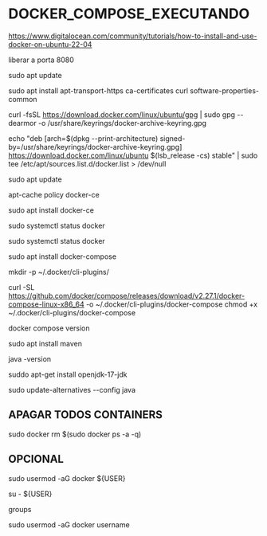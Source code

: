 # DOCKER_COMPOSE_EXECUTANDO

https://www.digitalocean.com/community/tutorials/how-to-install-and-use-docker-on-ubuntu-22-04

liberar a porta 8080

sudo apt update

sudo apt install apt-transport-https ca-certificates curl software-properties-common

curl -fsSL https://download.docker.com/linux/ubuntu/gpg | sudo gpg --dearmor -o /usr/share/keyrings/docker-archive-keyring.gpg

echo "deb [arch=$(dpkg --print-architecture) signed-by=/usr/share/keyrings/docker-archive-keyring.gpg] https://download.docker.com/linux/ubuntu $(lsb_release -cs) stable" | sudo tee /etc/apt/sources.list.d/docker.list > /dev/null

sudo apt update

apt-cache policy docker-ce

sudo apt install docker-ce

sudo systemctl status docker

sudo systemctl status docker

sudo apt  install docker-compose 

mkdir -p ~/.docker/cli-plugins/

curl -SL https://github.com/docker/compose/releases/download/v2.27.1/docker-compose-linux-x86_64 -o ~/.docker/cli-plugins/docker-compose
   chmod +x ~/.docker/cli-plugins/docker-compose

docker compose version

sudo apt install maven

java -version

suddo apt-get install openjdk-17-jdk 

sudo update-alternatives --config java

## APAGAR TODOS CONTAINERS

sudo docker rm $(sudo docker ps -a -q)

## OPCIONAL

sudo usermod -aG docker ${USER}

su - ${USER}

groups

sudo usermod -aG docker username



